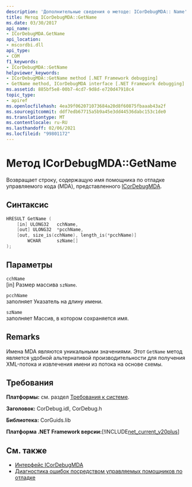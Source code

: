 ```yaml
---
description: 'Дополнительные сведения о методе: ICorDebugMDA:: Name'
title: Метод ICorDebugMDA::GetName
ms.date: 03/30/2017
api_name:
- ICorDebugMDA.GetName
api_location:
- mscordbi.dll
api_type:
- COM
f1_keywords:
- ICorDebugMDA::GetName
helpviewer_keywords:
- ICorDebugMDA::GetName method [.NET Framework debugging]
- GetName method, ICorDebugMDA interface [.NET Framework debugging]
ms.assetid: 885bf5e8-00b7-4cd7-9d8d-e720d47918c4
topic_type:
- apiref
ms.openlocfilehash: 4ea39f062071073684a20d8f60875fbaaab43a2f
ms.sourcegitcommit: ddf7edb67715a5b9a45e3dd44536dabc153c1de0
ms.translationtype: MT
ms.contentlocale: ru-RU
ms.lasthandoff: 02/06/2021
ms.locfileid: "99801172"
---
```

# <a name="icordebugmdagetname-method"></a>Метод ICorDebugMDA::GetName

Возвращает строку, содержащую имя помощника по отладке управляемого кода (MDA), представленного [ICorDebugMDA](icordebugmda-interface.md).  
  
## <a name="syntax"></a>Синтаксис  
  
```cpp  
HRESULT GetName (  
    [in] ULONG32   cchName,  
    [out] ULONG32  *pcchName,  
    [out, size_is(cchName), length_is(*pcchName)]  
        WCHAR      szName[]  
);  
```  
  
## <a name="parameters"></a>Параметры  

 `cchName`  
 [in] Размер массива `szName`.  
  
 `pcchName`  
 заполняет Указатель на длину имени.  
  
 `szName`  
 заполняет Массив, в котором сохраняется имя.  
  
## <a name="remarks"></a>Remarks  

 Имена MDA являются уникальными значениями. Этот `GetName` метод является удобной альтернативой производительности для получения XML-потока и извлечения имени из потока на основе схемы.  
  
## <a name="requirements"></a>Требования  

 **Платформы:** см. раздел [Требования к системе](../../get-started/system-requirements.md).  
  
 **Заголовок:** CorDebug.idl, CorDebug.h  
  
 **Библиотека:** CorGuids.lib  
  
 **Платформа .NET Framework версии:**[!INCLUDE[net_current_v20plus](../../../../includes/net-current-v20plus-md.md)]  
  
## <a name="see-also"></a>См. также

- [Интерфейс ICorDebugMDA](icordebugmda-interface.md)
- [Диагностика ошибок посредством управляемых помощников по отладке](../../debug-trace-profile/diagnosing-errors-with-managed-debugging-assistants.md)
